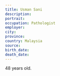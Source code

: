 ```yaml
---
title: Usman Sani
description: 
portrait: 
occupation: Pathologist
employer: 
city: 
province: 
country: Malaysia
source: 
birth_date: 
death_date: 
---
```


48 years old.